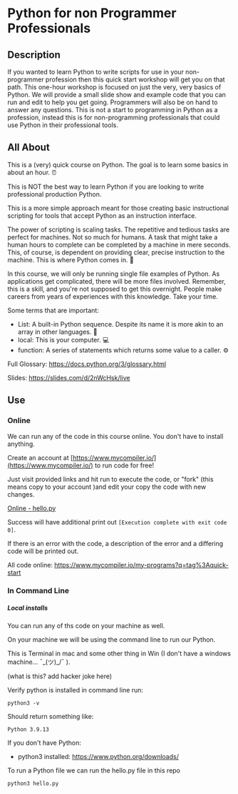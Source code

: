 # Python for non Programmer Professionals

## Description

If you wanted to learn Python to write scripts for use in your non-programmer profession then this quick start workshop will get you on that path. This one-hour workshop is focused on just the very, very basics of Python. We will provide a small slide show and example code that you can run and edit to help you get going. Programmers will also be on hand to answer any questions. This is not a start to programming in Python as a profession, instead this is for non-programming professionals that could use Python in their professional tools.

## All About

This is a (very) quick course on Python. The goal is to learn some basics in about an hour. ⏰

This is NOT the best way to learn Python if you are looking to write professional production Python. 

This is a more simple approach meant for those creating basic instructional scripting for tools that accept Python as an instruction interface.

The power of scripting is scaling tasks. The repetitive and tedious tasks are perfect for machines. Not so much for humans. A task that might take a human hours to complete can be completed by a machine in mere seconds. This, of course, is dependent on providing clear, precise instruction to the machine. This is where Python comes in. 🐍

In this course, we will only be running single file examples of Python. As applications get complicated, there will be more files involved. Remember, this is a skill, and you're not supposed to get this overnight. People make careers from years of experiences with this knowledge. Take your time.

Some terms that are important:

- List: A built-in Python sequence. Despite its name it is more akin to an array in other languages. 📙
- local: This is your computer. 💻 
- function: A series of statements which returns some value to a caller. ⚙️

Full Glossary: https://docs.python.org/3/glossary.html

Slides: https://slides.com/d/2nWcHsk/live

## Use

### Online

We can run any of the code in this course online. You don't have to install anything. 

Create an account at [https://www.mycompiler.io/](https://www.mycompiler.io/) to run code for free!

Just visit provided links and hit run to execute the code, or "fork" (this means copy to your account )and edit your copy the code with new changes.

[Online - hello.py](https://www.mycompiler.io/view/DAzSLjGr0mH)

Success will have additional print out `[Execution complete with exit code 0]`.

If there is an error with the code, a description of the error and a differing code will be printed out.

All code online: https://www.mycompiler.io/my-programs?q=tag%3Aquick-start

### In Command Line

##### Local installs

You can run any of ths code on your machine as well.

On your machine we will be using the command line to run our Python.

This is Terminal in mac and some other thing in Win (I don't have a windows machine... ¯\_(ツ)_/¯ ).

(what is this? add hacker joke here)

Verify python is installed in command line run: 

`python3 -v`

Should return something like:

`Python 3.9.13`

If you don't have Python:

- python3 installed: https://www.python.org/downloads/

To run a Python file we can run the hello.py file in this repo

`python3 hello.py`

